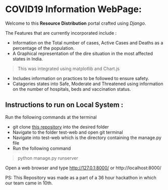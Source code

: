 # COVID19 Information WebPage:

Welcome to this **Resource Distribution** portal crafted using _Django_.

The Features that are currently incorporated include : 
- Information on the Total number of cases, Active Cases and Deaths as a percentage of the population.
- A Graphical representation of the dire situation in the most affected states in India.
>This was integrated using matplotlib and Chart.js
- Includes information on practices to be followed to ensure safety.
- Catagories states into Safe, Moderate and Threatened using information on the number of hospitals, beds and vaccination status.


## Instructions to run on Local System : 

Run the following commands at the terminal

- git clone [this repository](https://github.com/sinchana-kumbale/test-web) into the desired folder 
- Navigate to the folder test-web and open git terminal
- Navigate into test-web which is the directory containing the manage.py file
- Run the following command 
>python manage.py runserver

Open a web browser and type http://127.0.1:8000/ or http://localhost:8000/


PS: This Repository was made as a part of a 36 hour hackathon in which our team came in 10th.
